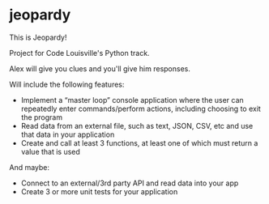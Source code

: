 # jeopardy
This is Jeopardy!

Project for Code Louisville's Python track.

Alex will give you clues and you'll give him responses.

Will include the following features:
* Implement a “master loop” console application where the user can repeatedly enter commands/perform actions, including choosing to exit the program
* Read data from an external file, such as text, JSON, CSV, etc and use that data in your application
* Create and call at least 3 functions, at least one of which must return a value that is used

And maybe:
* Connect to an external/3rd party API and read data into your app
* Create 3 or more unit tests for your application
